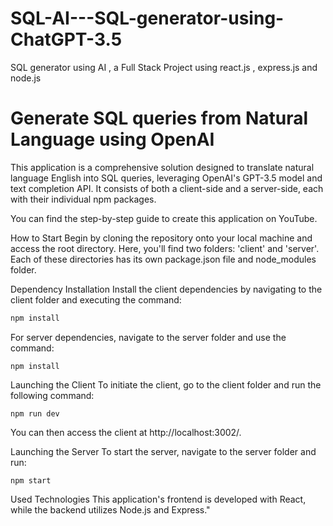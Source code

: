 # SQL-AI---SQL-generator-using-ChatGPT-3.5
SQL generator using AI , a Full Stack Project using react.js , express.js and node.js 

# Generate SQL queries from Natural Language using OpenAI 
This application is a comprehensive solution designed to translate natural language English into SQL queries, leveraging OpenAI's GPT-3.5 model and text completion API. It consists of both a client-side and a server-side, each with their individual npm packages.

You can find the step-by-step guide to create this application on YouTube.

How to Start
Begin by cloning the repository onto your local machine and access the root directory. Here, you'll find two folders: 'client' and 'server'. Each of these directories has its own package.json file and node_modules folder.

Dependency Installation
Install the client dependencies by navigating to the client folder and executing the command:
```bash
npm install
```

For server dependencies, navigate to the server folder and use the command:
```
npm install
```

Launching the Client
To initiate the client, go to the client folder and run the following command:
```
npm run dev
```

You can then access the client at http://localhost:3002/.

Launching the Server
To start the server, navigate to the server folder and run:
```
npm start
```

Used Technologies
This application's frontend is developed with React, while the backend utilizes Node.js and Express."


